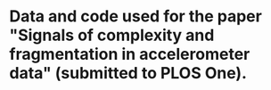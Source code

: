 # Data and code used for the paper "Signals of complexity and fragmentation in accelerometer data" (submitted to PLOS One).
